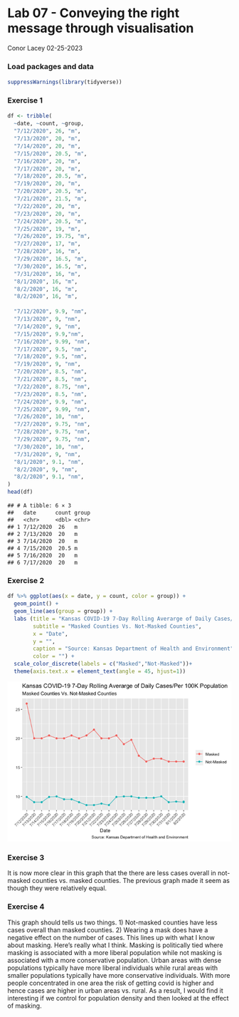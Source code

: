 Lab 07 - Conveying the right message through visualisation
================
Conor Lacey
02-25-2023

### Load packages and data

``` r
suppressWarnings(library(tidyverse)) 
```

### Exercise 1

``` r
df <- tribble(
  ~date, ~count, ~group,
  "7/12/2020", 26, "m",
  "7/13/2020", 20, "m",
  "7/14/2020", 20, "m",
  "7/15/2020", 20.5, "m",
  "7/16/2020", 20, "m",
  "7/17/2020", 20, "m",
  "7/18/2020", 20.5, "m",
  "7/19/2020", 20, "m",
  "7/20/2020", 20.5, "m",
  "7/21/2020", 21.5, "m",
  "7/22/2020", 20, "m",
  "7/23/2020", 20, "m",
  "7/24/2020", 20.5, "m",
  "7/25/2020", 19, "m",
  "7/26/2020", 19.75, "m",
  "7/27/2020", 17, "m",
  "7/28/2020", 16, "m",
  "7/29/2020", 16.5, "m",
  "7/30/2020", 16.5, "m",
  "7/31/2020", 16, "m",
  "8/1/2020", 16, "m",
  "8/2/2020", 16, "m",
  "8/2/2020", 16, "m",
  
  "7/12/2020", 9.9, "nm",
  "7/13/2020", 9, "nm",
  "7/14/2020", 9, "nm",
  "7/15/2020", 9.9,"nm",
  "7/16/2020", 9.99, "nm",
  "7/17/2020", 9.5, "nm",
  "7/18/2020", 9.5, "nm",
  "7/19/2020", 9, "nm",
  "7/20/2020", 8.5, "nm",
  "7/21/2020", 8.5, "nm",
  "7/22/2020", 8.75, "nm",
  "7/23/2020", 8.5, "nm",
  "7/24/2020", 9.9, "nm",
  "7/25/2020", 9.99, "nm",
  "7/26/2020", 10, "nm",
  "7/27/2020", 9.75, "nm",
  "7/28/2020", 9.75, "nm",
  "7/29/2020", 9.75, "nm",
  "7/30/2020", 10, "nm",
  "7/31/2020", 9, "nm",
  "8/1/2020", 9.1, "nm",
  "8/2/2020", 9, "nm",
  "8/2/2020", 9.1, "nm",
)
head(df)
```

    ## # A tibble: 6 × 3
    ##   date      count group
    ##   <chr>     <dbl> <chr>
    ## 1 7/12/2020  26   m    
    ## 2 7/13/2020  20   m    
    ## 3 7/14/2020  20   m    
    ## 4 7/15/2020  20.5 m    
    ## 5 7/16/2020  20   m    
    ## 6 7/17/2020  20   m

### Exercise 2

``` r
df %>% ggplot(aes(x = date, y = count, color = group)) + 
  geom_point() +
  geom_line(aes(group = group)) +
  labs (title = "Kansas COVID-19 7-Day Rolling Averarge of Daily Cases/Per 100K Population",
        subtitle = "Masked Counties Vs. Not-Masked Counties",
        x = "Date",
        y = "",
        caption = "Source: Kansas Department of Health and Environment",
        color = "") + 
  scale_color_discrete(labels = c("Masked","Not-Masked"))+
  theme(axis.text.x = element_text(angle = 45, hjust=1)) 
```

![](lab-07_files/figure-gfm/visualizaition-1.png)<!-- -->

### Exercise 3

It is now more clear in this graph that the there are less cases overall
in not-masked counties vs. masked counties. The previous graph made it
seem as though they were relatively equal.

### Exercise 4

This graph should tells us two things. 1) Not-masked counties have less
cases overall than masked counties. 2) Wearing a mask does have a
negative effect on the number of cases. This lines up with what I know
about masking. Here’s really what I think. Masking is politically tied
where masking is associated with a more liberal population while not
masking is associated with a more conservative population. Urban areas
with dense populations typically have more liberal individuals while
rural areas with smaller populations typically have more conservative
individuals. With more people concentrated in one area the risk of
getting covid is higher and hence cases are higher in urban areas
vs. rural. As a result, I would find it interesting if we control for
population density and then looked at the effect of masking.
